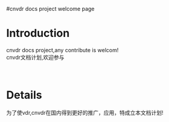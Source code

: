#cnvdr docs project welcome page

# Introduction #

cnvdr docs project,any contribute is welcom!<br>
cnvdr文档计划,欢迎参与<br>
<br>
<br>
<h1>Details</h1>

为了使vdr,cnvdr在国内得到更好的推广，应用，特成立本文档计划!